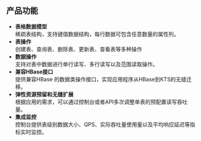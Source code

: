 ## 产品功能

* **表格数据模型**<br>稀疏表结构，支持键值数据结构，每行数据可包含任意数量的属性列。
* **表操作**<br>创建表、查询表、删除表、更新表、查看表等多种操作
* **数据操作**<br>支持对表中数据进行单行读写、多行读写以及范围读取操作。
* **兼容HBase接口**<br>提供兼容HBase 的数据类操作接口，实现应用程序从HBase到KTS的无缝迁移。
* **弹性资源预留和无缝扩展**<br>根据应用的需求，可以通过控制台或者API多次调整单表的预配置读写吞吐量。
* **集成监控**<br>控制台提供表级别数据大小、QPS、实际吞吐量使用量以及平均响应延迟等指标实时监控。
